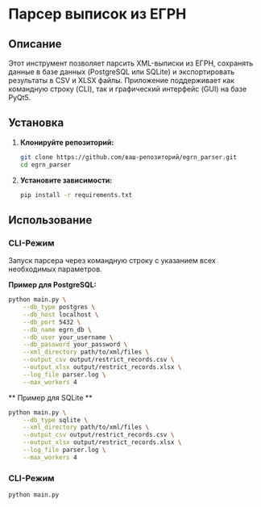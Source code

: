 # Парсер выписок из ЕГРН

## Описание

Этот инструмент позволяет парсить XML-выписки из ЕГРН, сохранять данные в базе данных (PostgreSQL или SQLite) и экспортировать результаты в CSV и XLSX файлы. Приложение поддерживает как командную строку (CLI), так и графический интерфейс (GUI) на базе PyQt5.

## Установка

1. **Клонируйте репозиторий:**

    ```bash
    git clone https://github.com/ваш-репозиторий/egrn_parser.git
    cd egrn_parser
    ```

2. **Установите зависимости:**

    ```bash
    pip install -r requirements.txt
    ```

## Использование

### CLI-Режим

Запуск парсера через командную строку с указанием всех необходимых параметров.

**Пример для PostgreSQL:**

```bash
python main.py \
    --db_type postgres \
    --db_host localhost \
    --db_port 5432 \
    --db_name egrn_db \
    --db_user your_username \
    --db_password your_password \
    --xml_directory path/to/xml/files \
    --output_csv output/restrict_records.csv \
    --output_xlsx output/restrict_records.xlsx \
    --log_file parser.log \
    --max_workers 4
```

** Пример для SQLite **

```bash
python main.py \
    --db_type sqlite \
    --xml_directory path/to/xml/files \
    --output_csv output/restrict_records.csv \
    --output_xlsx output/restrict_records.xlsx \
    --log_file parser.log \
    --max_workers 4
```

### CLI-Режим

```bash
python main.py
```
